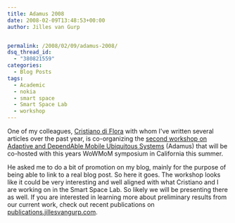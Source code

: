 ```yaml
---
title: Adamus 2008
date: 2008-02-09T13:48:53+00:00
author: Jilles van Gurp


permalink: /2008/02/09/adamus-2008/
dsq_thread_id:
  - "380821559"
categories:
  - Blog Posts
tags:
  - Academic
  - nokia
  - smart space
  - Smart Space Lab
  - workshop
---
```

One of my colleagues, [Cristiano di Flora](http://research.nokia.com/people/cristiano_di_flora/index.html) with whom I've written several articles over the past year, is co-organizing the [second workshop on Adaptive and DependAble Mobile Ubiquitous Systems](http://www.adamus.ua.ac.be/) (Adamus) that will be co-hosted with this years WoWMoM symposium in California this summer. 

He asked me to do a bit of promotion on my blog, mainly for the purpose of being able to link to a real blog post. So here it goes. The workshop looks like it could be very interesting and well aligned with what Cristiano and I are working on in the Smart Space Lab. So likely we will be presenting there as well. If you are interested in learning more about preliminary results from our current work, check out recent publications on [publications.jillesvangurp.com](https://www.jillesvangurp.com/publications.html).